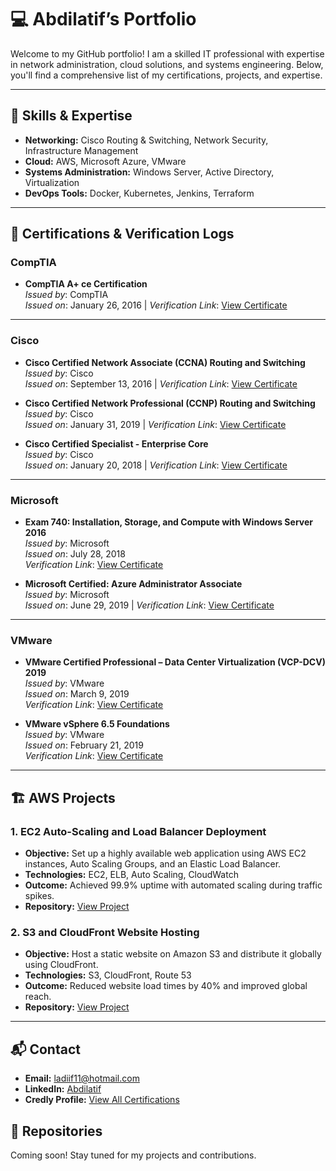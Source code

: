 # 💻 Abdilatif’s Portfolio

Welcome to my GitHub portfolio! I am a skilled IT professional with expertise in network administration, cloud solutions, and systems engineering. Below, you'll find a comprehensive list of my certifications, projects, and expertise.

---

## 🔧 Skills & Expertise
- **Networking:** Cisco Routing & Switching, Network Security, Infrastructure Management
- **Cloud:** AWS, Microsoft Azure, VMware
- **Systems Administration:** Windows Server, Active Directory, Virtualization
- **DevOps Tools:** Docker, Kubernetes, Jenkins, Terraform

---

## 📜 Certifications & Verification Logs

### CompTIA
- **CompTIA A+ ce Certification**  
  *Issued by*: CompTIA  
  *Issued on*: January 26, 2016 | 
  *Verification Link*: [View Certificate](https://www.credly.com/badges/36dff6e4-e413-42ca-97f2-1fc7f100d798)

---

### Cisco
- **Cisco Certified Network Associate (CCNA) Routing and Switching**  
  *Issued by*: Cisco  
  *Issued on*: September 13, 2016 | 
  *Verification Link*: [View Certificate](https://www.credly.com/badges/e16d84bb-8573-4772-9cfa-bac3fedd1057)

- **Cisco Certified Network Professional (CCNP) Routing and Switching**  
  *Issued by*: Cisco  
  *Issued on*: January 31, 2019 |
  *Verification Link*: [View Certificate]( https://www.credly.com/badges/e16d84bb-8573-4772-9cfa-bac3fedd1057)

- **Cisco Certified Specialist - Enterprise Core**  
  *Issued by*: Cisco  
  *Issued on*: January 20, 2018 | 
  *Verification Link*: [View Certificate]( https://www.credly.com/badges/c8dab176-e67b-492e-a285-69165b285ff3)

---

### Microsoft
- **Exam 740: Installation, Storage, and Compute with Windows Server 2016**  
  *Issued by*: Microsoft  
  *Issued on*: July 28, 2018  
  *Verification Link*: [View Certificate]( https://www.credly.com/earner/earned/badge/2b8bee42-1f28-4a9e-9579-10bc41c1ed18)

- **Microsoft Certified: Azure Administrator Associate**  
  *Issued by*: Microsoft  
  *Issued on*: June 29, 2019 | 
  *Verification Link*: [View Certificate](https://www.credly.com/earner/earned/badge/44e11ab0-73a5-4f45-a942-2a1b0b9f5342)

---

### VMware
- **VMware Certified Professional – Data Center Virtualization (VCP-DCV) 2019**  
  *Issued by*: VMware  
  *Issued on*: March 9, 2019  
  *Verification Link*: [View Certificate]( https://www.credly.com/earner/earned/badge/e9a15c7e-8645-42a3-af02-3d61ab540dc0)

- **VMware vSphere 6.5 Foundations**  
  *Issued by*: VMware  
  *Issued on*: February 21, 2019  
  *Verification Link*: [View Certificate]( https://www.credly.com/earner/earned/badge/fe53faae-483a-4a57-90c5-40db097ce48a)

---

## 🏗️ AWS Projects

### 1. **EC2 Auto-Scaling and Load Balancer Deployment**
- **Objective:** Set up a highly available web application using AWS EC2 instances, Auto Scaling Groups, and an Elastic Load Balancer.
- **Technologies:** EC2, ELB, Auto Scaling, CloudWatch
- **Outcome:** Achieved 99.9% uptime with automated scaling during traffic spikes.
- **Repository:** [View Project](https://github.com/username/aws-ec2-autoscaling)

### 2. **S3 and CloudFront Website Hosting**
- **Objective:** Host a static website on Amazon S3 and distribute it globally using CloudFront.
- **Technologies:** S3, CloudFront, Route 53
- **Outcome:** Reduced website load times by 40% and improved global reach.
- **Repository:** [View Project](https://github.com/username/aws-s3-cloudfront)

---

## 📬 Contact
- **Email:** [ladiif11@hotmail.com](mailto:ladiif11@hotmail.com)  
- **LinkedIn:** [Abdilatif]( https://www.linkedin.com/in/latif-mohamed-343099178?utm_source=share&utm_campaign=share_via&utm_content=profile&utm_medium=ios_app )  
- **Credly Profile:** [View All Certifications](https://www.credly.com/users/latiif)
## 📁 Repositories  
Coming soon! Stay tuned for my projects and contributions.
<!---
Ladif-Devops/Ladif-Devops is a ✨ special ✨ repository because its `README.md` (this file) appears on your GitHub profile.
You can click the Preview link to take a look at your changes.
--->
